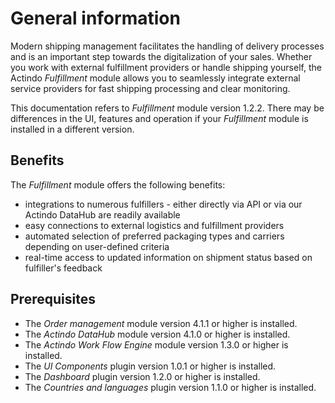# General information

Modern shipping management facilitates the handling of delivery processes and is an important step towards the digitalization of your sales. Whether you work with external fulfillment providers or handle shipping yourself, the Actindo *Fulfillment* module allows you to seamlessly integrate external service providers for fast shipping processing and clear monitoring.   

This documentation refers to *Fulfillment* module version 1.2.2. There may be differences in the UI, features and operation if your *Fulfillment* module is installed in a different version.


## Benefits

The *Fulfillment* module offers the following benefits:

- integrations to numerous fulfillers - either directly via API or via our Actindo DataHub are readily available
- easy connections to external logistics and fulfillment providers
- automated selection of preferred packaging types and carriers depending on user-defined criteria
- real-time access to updated information on shipment status based on fulfiller's feedback

[comment]: <> (Check, ob Benefits auf der Webseite aktuell, besonders shadow and consignment warehouses)

## Prerequisites

- The *Order management* module version 4.1.1 or higher is installed.
- The *Actindo DataHub* module version 4.1.0 or higher is installed.
- The *Actindo Work Flow Engine* module version 1.3.0 or higher is installed.
- The *UI Components* plugin version 1.0.1 or higher is installed.
- The *Dashboard* plugin version 1.2.0 or higher is installed.
- The *Countries and languages* plugin version 1.1.0 or higher is installed.


